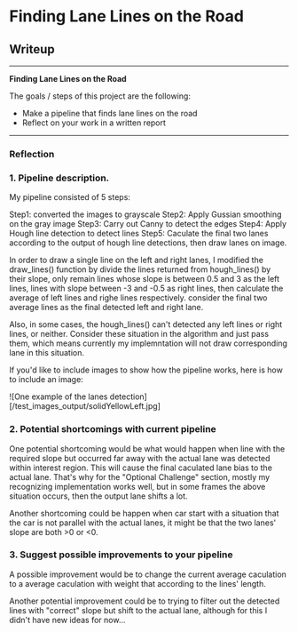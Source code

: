 # **Finding Lane Lines on the Road** 

## Writeup

---

**Finding Lane Lines on the Road**

The goals / steps of this project are the following:
* Make a pipeline that finds lane lines on the road
* Reflect on your work in a written report

---

### Reflection

### 1. Pipeline description.

My pipeline consisted of 5 steps:

Step1: converted the images to grayscale
Step2: Apply Gussian smoothing on the gray image
Step3: Carry out Canny to detect the edges
Step4: Apply Hough line detection to detect lines
Step5: Caculate the final two lanes according to the output of hough line detections, then draw lanes on image.

In order to draw a single line on the left and right lanes, I modified the draw_lines() function by divide the lines returned from hough_lines() by their slope, only remain lines whose slope is between 0.5 and 3 as the left lines, lines with slope between -3 and -0.5 as right lines, then calculate the average of left lines and righe lines respectively. consider the final two average lines as the final detected left and right lane.

Also, in some cases, the hough_lines() can't detected any left lines or right lines, or neither. Consider these situation in the algorithm and just pass them, which means currently my implemntation will not draw corresponding lane in this situation.

If you'd like to include images to show how the pipeline works, here is how to include an image: 

![One example of the lanes detection][/test_images_output/solidYellowLeft.jpg]


### 2. Potential shortcomings with current pipeline


One potential shortcoming would be what would happen when line with the required slope but occurred far away with the actual lane was detected within interest region. This will cause the final caculated lane bias to the actual lane. That's why for the "Optional Challenge" section, mostly my recognizing implementation works well, but in some frames the above situation occurs, then the output lane shifts a lot.

Another shortcoming could be happen when car start with a situation that the car is not parallel with the actual lanes, it might be that the two lanes' slope are both >0 or <0.

### 3. Suggest possible improvements to your pipeline

A possible improvement would be to change the current average caculation to a average caculation with weight that according to the lines' length.

Another potential improvement could be to trying to filter out the detected lines with "correct" slope but shift to the actual lane, although for this I didn't have new ideas for now...
